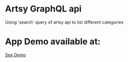 # Artsy GraphQL api
Using 'search' query of artsy api to list different categories

# App Demo available at:
[See Demo](https://brkuntmz.github.io/artsy-showcase/)
